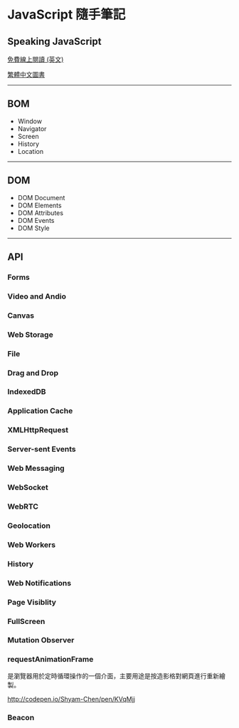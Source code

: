 # JavaScript 隨手筆記

## Speaking JavaScript
[免費線上閱讀 (英文)](http://speakingjs.com/es5/)

[繁體中文圖書](http://www.tenlong.com.tw/items/9789863478584)

***

## BOM
* Window
* Navigator
* Screen
* History
* Location

***

## DOM
* DOM Document
* DOM Elements
* DOM Attributes
* DOM Events
* DOM Style

***

## API

### Forms

### Video and Andio

### Canvas

### Web Storage

### File

### Drag and Drop

### IndexedDB

### Application Cache

### XMLHttpRequest

### Server-sent Events

### Web Messaging

### WebSocket

### WebRTC

### Geolocation

### Web Workers

### History

### Web Notifications

### Page Visiblity

### FullScreen

### Mutation Observer

### requestAnimationFrame
是瀏覽器用於定時循環操作的一個介面，主要用途是按造影格對網頁進行重新繪製。

http://codepen.io/Shyam-Chen/pen/KVqMjj

### Beacon

